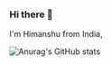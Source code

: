 ### Hi there 👋

I'm Himanshu from India, 


![Anurag's GitHub stats](https://github-readme-stats.vercel.app/api?username=Himanshu&theme=dark&show_icons=true)

